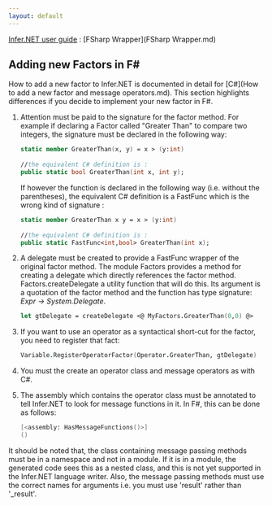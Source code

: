 ```yaml
---
layout: default 
--- 
```

[Infer.NET user guide](index.md) : [FSharp Wrapper](FSharp Wrapper.md)

## Adding new Factors in F\#

How to add a new factor to Infer.NET is documented in detail for [C#](How to add a new factor and message operators.md). This section highlights differences if you decide to implement your new factor in F\#.

1.  Attention must be paid to the signature for the factor method. For example if declaring a Factor called "Greater Than" to compare two integers, the signature must be declared in the following way:
    
    ```fsharp
    static member GreaterThan(x, y) = x > (y:int)  
      
    //the equivalent C# definition is :  
    public static bool GreaterThan(int x, int y);
    ```
    
    If however the function is declared in the following way (i.e. without the parentheses), the equivalent C# definition is a FastFunc which is the wrong kind of signature :
    
    ```fsharp
    static member GreaterThan x y = x > (y:int)  
      
    //the equivalent C# definition is :  
    public static FastFunc<int,bool> GreaterThan(int x);
    ```
    
2.  A delegate must be created to provide a FastFunc wrapper of the original factor method. The module Factors provides a method for creating a delegate which directly references the factor method. Factors.createDelegate a utility function that will do this. Its argument is a quotation of the factor method and the function has type signature: _Expr -> System.Delegate_.  
    
    ```fsharp
    let gtDelegate = createDelegate <@ MyFactors.GreaterThan(0,0) @>
    ```
    
3.  If you want to use an operator as a syntactical short-cut for the factor, you need to register that fact:  
    
    ```fsharp
    Variable.RegisterOperatorFactor(Operator.GreaterThan, gtDelegate)
    ```
    
4.  You must the create an operator class and message operators as with C#.
5.  The assembly which contains the operator class must be annotated to tell Infer.NET to look for message functions in it. In F#, this can be done as follows:
    
    ```fsharp
    [<assembly: HasMessageFunctions()>]  
    ()
    ```

It should be noted that, the class containing message passing methods must be in a namespace and not in a module. If it is in a module, the generated code sees this as a nested class, and this is not yet supported in the Infer.NET language writer. Also, the message passing methods must use the correct names for arguments i.e. you must use 'result' rather than '_result'.